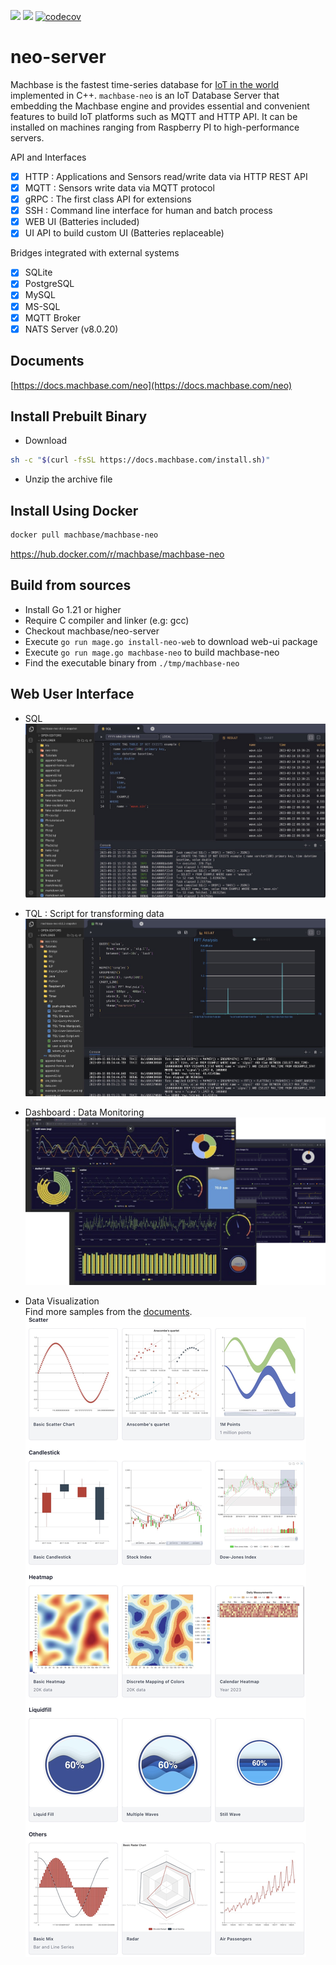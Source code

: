 
[![](https://img.shields.io/github/v/release/machbase/neo-server?sort=semver)](https://github.com/machbase/neo-server/releases)
[![](https://github.com/machbase/neo-server/actions/workflows/ci-main.yml/badge.svg)](https://github.com/machbase/neo-server/actions/workflows/ci-main.yml)
[![codecov](https://codecov.io/gh/machbase/neo-server/graph/badge.svg?token=4IJ83M8R0B)](https://codecov.io/gh/machbase/neo-server)

# neo-server

Machbase is the fastest time-series database for [IoT in the world](https://www.tpc.org/tpcx-iot/results/tpcxiot_perf_results5.asp?version=2) implemented in C++. 
`machbase-neo` is an IoT Database Server that embedding the Machbase engine and provides essential and convenient features to build IoT platforms such as MQTT and HTTP API. It can be installed on machines ranging from Raspberry PI to high-performance servers.

API and Interfaces

- [x] HTTP : Applications and Sensors read/write data via HTTP REST API
- [x] MQTT : Sensors write data via MQTT protocol
- [x] gRPC : The first class API for extensions
- [x] SSH : Command line interface for human and batch process
- [x] WEB UI (Batteries included)
- [x] UI API to build custom UI (Batteries replaceable)

Bridges integrated with external systems

- [x] SQLite
- [x] PostgreSQL
- [x] MySQL
- [x] MS-SQL
- [x] MQTT Broker
- [x] NATS Server (v8.0.20)

## Documents

[https://docs.machbase.com/neo](https://docs.machbase.com/neo)

## Install Prebuilt Binary

- Download

```sh
sh -c "$(curl -fsSL https://docs.machbase.com/install.sh)"
```

- Unzip the archive file

## Install Using Docker

```sh
docker pull machbase/machbase-neo
```

https://hub.docker.com/r/machbase/machbase-neo

## Build from sources

- Install Go 1.21 or higher
- Require C compiler and linker (e.g: gcc) 
- Checkout machbase/neo-server
- Execute `go run mage.go install-neo-web` to download web-ui package
- Execute `go run mage.go machbase-neo` to build machbase-neo
- Find the executable binary from `./tmp/machbase-neo`

## Web User Interface

- SQL
![screen](./docs/screenshot02.jpg)

- TQL : Script for transforming data
![screen](./docs/screenshot01.jpg)

- Dashboard : Data Monitoring
![screen](./docs/dashboard.png)

- Data Visualization<br/>
Find more samples from the [documents](https://docs.machbase.com/neo/tql/chart/).
![charts](./docs/charts_demo.jpg)
